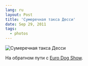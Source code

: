 ```yaml
---
lang: ru
layout: Post
title: 'Сумеречная такса Десси'
date: Sep 29, 2011
tags:
  - photos
---
```


![Сумеречная такса Десси](photo://2011-09-05_5D_5863_Artem_Sapegin)

На обратном пути с [Euro Dog Show](http://foto.mail.ru/mail/artem-sapegin/529 "Фотографии с выставки").
